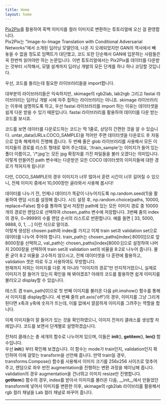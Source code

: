 ```yaml
---
title: Home
layout: home
---
```


[Pix2Pix]를 활용하여 흑백 이미지를 컬러 이미지로 변환하는 튜토리얼에 오신 걸 환영합니다.  
Pix2Pix는 "Image-to-Image Translation with Conditional Adversarial Networks"에서 소개된 딥러닝 모델인데, 나온 지 오래되었지만 GAN의 역사에서 빼 놓을 수 없을 정도로 임팩트가 대단했고, 코드 또한 단순해서 GAN에 입문하는 사람들은 꼭 한번씩 읽어야만 하는 논문입니다. 이번 튜토리얼에서는 Pix2Pix를 데이터를 다운받는 것부터 시작해서, 모델 설계까지 딥러닝 개발의 모든 단계를 하나 하나 코딩할 것입니다.  

우선, 코드를 돌리는데 필요한 라이브러리들을 import합니다.
<script src="https://gist.github.com/youngjaeoh/89b7c8b7914a92e063f6da60779398a9.js"></script>

대부분의 라이브러리들은 익숙하지만, skimage의 rgb2lab, lab2rgb 그리고 fastai 라이브러리는 딥러닝 개발 시에 자주 접하는 라이브러리는 아니죠. skimage 라이브러리는 이후에 설명하도록 하고, 우선 fastai 라이브러리를 import 하는 이유는 데이터셋을 쉽게 다운 받을 수 있기 때문입니다. fastai 라이브러리를 활용하여 데이터를 다운 받는 코드를 보시죠.
<script src="https://gist.github.com/youngjaeoh/00675769dc3a561e1ae434dea03d9b69.js"></script>
코드를 보면 데이터를 다운로드하는 코드는 딱 1줄로, 상당히 간편한 것을 알 수 있습니다. untar_data(URLs.COCO_SAMPLE)을 적어만 주면 데이터셋을 다운로드 후 자동으로 압축 해제까지 진행해 줍니다. 두 번째 줄은 glob 라이브러리를 사용해서 모든 이미지들의 경로를 리스트 형태로 묶어 주는데요, '/train_sample'는 이미지가 들어 있는 폴더 이름이고,  '/*.jpg'는 모든 jpg 확장자를 가진 파일들을 불러 오겠다는 의미입니다.  
이렇게 만들어진 path 변수에는 다운받은 모든 COCO 데이터셋의 이미지들에 대한 경로가 적혀지게 됩니다!  

다만, COCO_SAMPLE의 경우 이미지가 너무 많아서 훈련 시간이 너무 길어질 수 있으니, 전체 이미지 중에서 10,000장만 골라와서 사용해 봅시다!
<script src="https://gist.github.com/youngjaeoh/5aafa054158b22ba218a241c483485e2.js"></script>
데이터를 나누기 전, 언제나 데이터가 똑같이 나누어지도록 np.random.seed(1)을 활용하여 랜덤 시드를 설정해 줍니다. 시드 설정 후, np.random.choice(paths, 10000, replace=False) 함수를 통하여 앞서 저장한 path에 있는 모든 이미지 경로 중 10000개의 경로만 랜덤으로 선택하여 chosen_paths 변수에 저장합니다. 3번째 줄의 index의 경우, 0~9999의 수를 랜덤 순서의 리스트로 반환합니다. 예를 들면 [ 33, 5000, 9888, 0, 1, ...] 이런 식으로 말이죠.  
이렇게 생성된 chosen path와 index를 가지고 이제 train set과 validation set으로 데이터를 나누어 주어야 합니다. train_path는 chosen_paths[index[:8000]]으로 앞 8000장을 선택하고, val_path는 chosen_paths[index[8000:]]으로 설정하여 나머지 2000장을 선택하여 train set과 validation set의 비율을 8:2로 나누어 줍니다. 물론 굳이 8:2 비율을 고수하지 않으시고, 전체 데이터셋을 다 훈련에 활용하고, validation 셋은 따로 두고 사용하여도 무방합니다.  
현재까지 저희는 이미지를 다룬 게 아니라 "이미지의 경로"만 만지작거렸으니, 실제로 이미지가 잘 들어가 있는지 확인을 해 봐야겠죠? 아래의 코드를 활용하면 쉽게 이미지를 불러오고 display할 수 있습니다.
<script src="https://gist.github.com/youngjaeoh/78833412a664deff6ba250ccf67a3014.js"></script>
테스트 겸 train_path[0]으로 첫 번째 이미지를 불러온 다음 plt.imshow() 함수를 통해서 이미지를 display합니다. 세 번째 줄의 plt.axis('off')의 경우, 이미지를 그냥 그리게 된다면 x축과 y축에 숫자가 뜨는데, 이를 없애서 깔끔하게 이미지를 그려주는 역할을 합니다.  

이제 이미지들이 잘 들어가 있는 것을 확인하였으니, 이미지 전처리 클래스를 생성할 차례입니다. 코드를 보면서 단계별로 설명하겠습니다.
<script src="https://gist.github.com/youngjaeoh/b6135372152dfffa6d48f37f59123dff.js"></script>
전처리 클래스는 총 세개의 함수로 나누어져 있으며, 이들은 __init__(), __getitem__(), __len()__ 함수입니다.  
우선 __init__() 부터 확인해 보겠습니다. 이 함수는 mode가 train인지, validation인지 확인하여 이에 걸맞는 transform을 선언해 줍니다. 만약 train일 경우, transforms.Compose() 함수를 사용해서 이미지 크기를 256x256 사이즈로 맞추어 주고, 랜덤으로 좌우 반전 augmentation을 진행하는 변환 과정을 체이닝해 줍니다. validation의 경우 augmentation을 건너뛰고 이미지 resize만 진행합니다.  
__getitem__() 함수의 경우, index를 받아서 이미지를 불러온 다음, __init__에서 만들었던 transform에 넣어서 이미지를 변환한 이후,  skimage의 rgb2lab 라이브리를 활용해서 rgb 컬러 채널을 Lab 컬러 채널로 바꾸어 줍니다.  



----
[Pix2Pix]: https://arxiv.org/pdf/1611.07004.pdf
